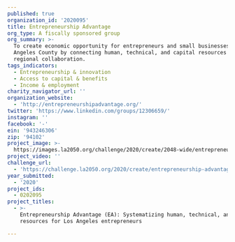 ```yaml
---
published: true
organization_id: '2020095'
title: Entrepreneurship Advantage
org_type: A fiscally sponsored group
org_summary: >-
  To create economic opportunity for entrepreneurs and small businesses in Los
  Angeles County by connecting human, technical, and capital resources through
  regional collaboration.
tags_indicators:
  - Entrepreneurship & innovation
  - Access to capital & benefits
  - Income & employment
charity_navigator_url: ''
organization_website:
  - 'http://entrepreneurshipadvantage.org/'
twitter: 'https://www.linkedin.com/groups/12306659/'
instagram: ''
facebook: '-'
ein: '943246306'
zip: '94102'
project_image: >-
  https://images.la2050.org/challenge/2020/create/2048-wide/entrepreneurship-advantage.jpg
project_video: ''
challenge_url:
  - 'https://challenge.la2050.org/2020/create/entrepreneurship-advantage/'
year_submitted:
  - '2020'
project_ids:
  - 0202095
project_titles:
  - >-
    Entrepreneurship Advantage (EA): Systematizing human, technical, and capital
    resources for Los Angeles entrepreneurs

---
```

